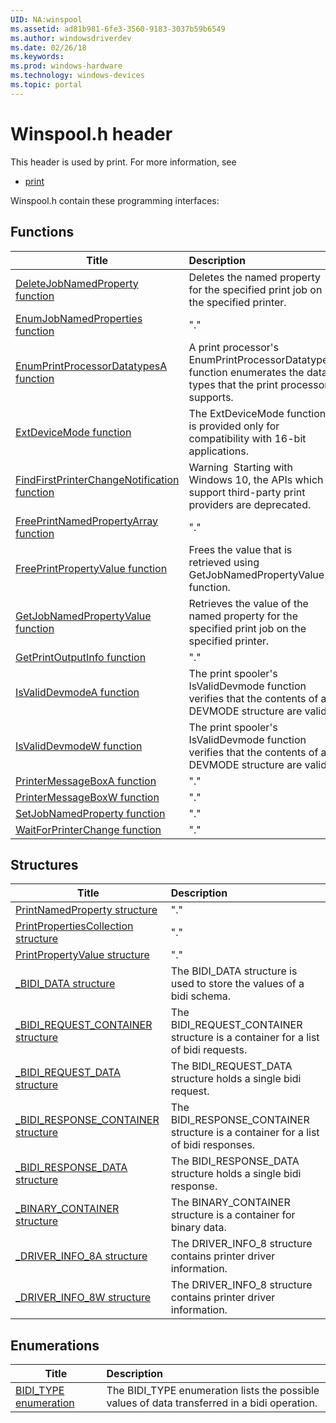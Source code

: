 ```yaml
---
UID: NA:winspool
ms.assetid: ad81b981-6fe3-3560-9183-3037b59b6549
ms.author: windowsdriverdev
ms.date: 02/26/18
ms.keywords: 
ms.prod: windows-hardware
ms.technology: windows-devices
ms.topic: portal
---
```


# Winspool.h header



This header is used by print. For more information, see
- [print](../_print/index.md)

Winspool.h contain these programming interfaces:


## Functions

| Title   | Description   |
| ---- |:---- |
| [DeleteJobNamedProperty function](nf-winspool-deletejobnamedproperty.md) | Deletes the named property for the specified print job on the specified printer. |
| [EnumJobNamedProperties function](nf-winspool-enumjobnamedproperties.md) | "." |
| [EnumPrintProcessorDatatypesA function](nf-winspool-enumprintprocessordatatypesa.md) | A print processor's EnumPrintProcessorDatatypes function enumerates the data types that the print processor supports. |
| [ExtDeviceMode function](nf-winspool-extdevicemode.md) | The ExtDeviceMode function is provided only for compatibility with 16-bit applications. |
| [FindFirstPrinterChangeNotification function](nf-winspool-findfirstprinterchangenotification.md) | Warning  Starting with Windows 10, the APIs which support third-party print providers are deprecated. |
| [FreePrintNamedPropertyArray function](nf-winspool-freeprintnamedpropertyarray.md) | "." |
| [FreePrintPropertyValue function](nf-winspool-freeprintpropertyvalue.md) | Frees the value that is retrieved using GetJobNamedPropertyValue function. |
| [GetJobNamedPropertyValue function](nf-winspool-getjobnamedpropertyvalue.md) | Retrieves the value of the named property for the specified print job on the specified printer. |
| [GetPrintOutputInfo function](nf-winspool-getprintoutputinfo.md) | "." |
| [IsValidDevmodeA function](nf-winspool-isvaliddevmodea.md) | The print spooler's IsValidDevmode function verifies that the contents of a DEVMODE structure are valid. |
| [IsValidDevmodeW function](nf-winspool-isvaliddevmodew.md) | The print spooler's IsValidDevmode function verifies that the contents of a DEVMODE structure are valid. |
| [PrinterMessageBoxA function](nf-winspool-printermessageboxa.md) | "." |
| [PrinterMessageBoxW function](nf-winspool-printermessageboxw.md) | "." |
| [SetJobNamedProperty function](nf-winspool-setjobnamedproperty.md) | "." |
| [WaitForPrinterChange function](nf-winspool-waitforprinterchange.md) | "." |

## Structures

| Title   | Description   |
| ---- |:---- |
| [PrintNamedProperty structure](ns-winspool-printnamedproperty.md) | "." |
| [PrintPropertiesCollection structure](ns-winspool-printpropertiescollection.md) | "." |
| [PrintPropertyValue structure](ns-winspool-printpropertyvalue.md) | "." |
| [_BIDI_DATA structure](ns-winspool-_bidi_data.md) | The BIDI_DATA structure is used to store the values of a bidi schema. |
| [_BIDI_REQUEST_CONTAINER structure](ns-winspool-_bidi_request_container.md) | The BIDI_REQUEST_CONTAINER structure is a container for a list of bidi requests. |
| [_BIDI_REQUEST_DATA structure](ns-winspool-_bidi_request_data.md) | The BIDI_REQUEST_DATA structure holds a single bidi request. |
| [_BIDI_RESPONSE_CONTAINER structure](ns-winspool-_bidi_response_container.md) | The BIDI_RESPONSE_CONTAINER structure is a container for a list of bidi responses. |
| [_BIDI_RESPONSE_DATA structure](ns-winspool-_bidi_response_data.md) | The BIDI_RESPONSE_DATA structure holds a single bidi response. |
| [_BINARY_CONTAINER structure](ns-winspool-_binary_container.md) | The BINARY_CONTAINER structure is a container for binary data. |
| [_DRIVER_INFO_8A structure](ns-winspool-_driver_info_8a.md) | The DRIVER_INFO_8 structure contains printer driver information. |
| [_DRIVER_INFO_8W structure](ns-winspool-_driver_info_8w.md) | The DRIVER_INFO_8 structure contains printer driver information. |

## Enumerations

| Title   | Description   |
| ---- |:---- |
| [BIDI_TYPE enumeration](ne-winspool-bidi_type.md) | The BIDI_TYPE enumeration lists the possible values of data transferred in a bidi operation. |
